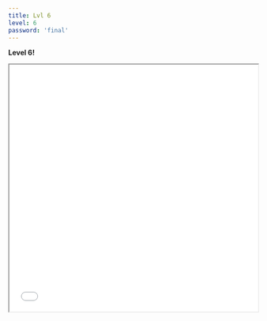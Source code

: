 ```yaml
---
title: Lvl 6
level: 6
password: 'final'
---
```

**Level 6!**
<iframe src='/Level6.png' width='100%' height='500px'>

**Schön das du dabei warst :)**

